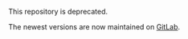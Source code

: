 This repository is deprecated.

The newest versions are now maintained on [GitLab](https://gitlab.com/elad.noor/enzyme-flux-cost-minimization/).
